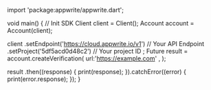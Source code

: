 import 'package:appwrite/appwrite.dart';

void main() { // Init SDK
  Client client = Client();
  Account account = Account(client);

  client
    .setEndpoint('https://cloud.appwrite.io/v1') // Your API Endpoint
    .setProject('5df5acd0d48c2') // Your project ID
  ;
  Future result = account.createVerification(
    url:'https://example.com' ,
  );

  result
    .then((response) {
      print(response);
    }).catchError((error) {
      print(error.response);
  });
}

